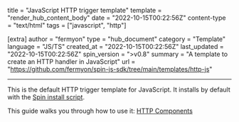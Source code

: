 title = "JavaScript HTTP trigger template"
template = "render_hub_content_body"
date = "2022-10-15T00:22:56Z"
content-type = "text/html"
tags = ["javascript", "http"]

[extra]
author = "fermyon"
type = "hub_document"
category = "Template"
language = "JS/TS"
created_at = "2022-10-15T00:22:56Z"
last_updated = "2022-10-15T00:22:56Z"
spin_version = ">v0.8"
summary =  "A template to create an HTTP handler in JavaScript"
url = "https://github.com/fermyon/spin-js-sdk/tree/main/templates/http-js"

---

This is the default HTTP trigger template for JavaScript. It installs by default with the [Spin install script](https://developer.fermyon.com/spin/install#installing-spin).

This guide walks you through how to use it: [HTTP Components](https://developer.fermyon.com/spin/javascript-components#http-components)